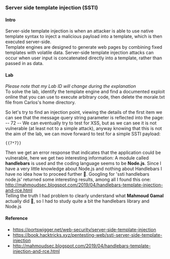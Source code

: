 ### Server side template injection (SSTI)
#### Intro
Server-side template injection is when an attacker is able to use native template syntax to inject a malicious payload into a template, which is then executed server-side.<br>
Template engines are designed to generate web pages by combining fixed templates with volatile data. Server-side template injection attacks can occur when user input is concatenated directly into a template, rather than passed in as data. 
#### Lab
<i>Please note that my Lab ID will change during the explanation</i><br>
To solve the lab, identify the template engine and find a documented exploit online that you can use to execute arbitrary code, then delete the morale.txt file from Carlos's home directory.

So let's try to find an injection point, viewing the details of the first item we can see that the message query string parameter is reflected into the page:
-- 72 --
We can eventually try to test for XSS, but as we can see it is not vulnerable (at least not to a simple attack), anyway knowing that this is not the aim of the lab, we can move forward to test for a simple SSTI payload:
```
{{7*7}}
```
Then we get an error response that indicates that the application could be vulnerable, here we get two interesting information: A module called <b>handlebars</b> is used and the coding language seems to be <b>Node.js</b>. Since I have a very little knowledge about Node.js and nothing about Handlebars I have no idea how to proceed further 🤨. Googling for 'ssti handlebars node.js' returned some interesting results, among all I found this one: http://mahmoudsec.blogspot.com/2019/04/handlebars-template-injection-and-rce.html<br>
Telling the truth I had problem to clearly understand what <b>Mahmoud Gamal</b> actually did 😬, so I had to study quite a bit the handlebars library and Node.js
#### Reference
+ https://portswigger.net/web-security/server-side-template-injection
+ https://book.hacktricks.xyz/pentesting-web/ssti-server-side-template-injection
+ http://mahmoudsec.blogspot.com/2019/04/handlebars-template-injection-and-rce.html
